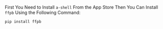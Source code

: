 First You Need to Install `a-shell` From the App Store Then You Can Install `ffpb` Using the Following Command: 

```
pip install ffpb
```
